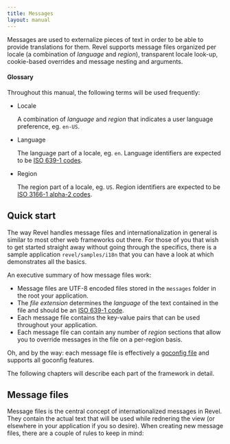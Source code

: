 ```yaml
---
title: Messages
layout: manual
---
```


Messages are used to externalize pieces of text in order to be able to provide translations for them. Revel
supports message files organized per locale (a combination of *language* and *region*), transparent locale 
look-up, cookie-based overrides and message nesting and arguments.

#### Glossary

Throughout this manual, the following terms will be used frequently:

* Locale

    A combination of *language* and *region* that indicates a user language preference, eg. `en-US`.

* Language

    The language part of a locale, eg. `en`. Language identifiers are expected to be [ISO 639-1 codes](http://en.wikipedia.org/wiki/List_of_ISO_639-1_codes).

* Region

    The region part of a locale, eg. `US`. Region identifiers are expected to be [ISO 3166-1 alpha-2 codes](http://en.wikipedia.org/wiki/ISO_3166-1_alpha-2).

## Quick start

The way Revel handles message files and internationalization in general is similar to most other web frameworks out there. For those of you that wish to get
started straight away without going through the specifics, there is a sample application `revel/samples/i18n` that you can have a look at which demonstrates 
all the basics.

An executive summary of how message files work:

* Message files are UTF-8 encoded files stored in the `messages` folder in the root your application.
* The *file extension* determines the *language* of the text contained in the file and should be an [ISO 639-1 code](http://en.wikipedia.org/wiki/List_of_ISO_639-1_codes).
* Each message file contains the key-value pairs that can be used throughout your application.
* Each message file can contain any number of *region* sections that allow you to override messages in the file on a per-region basis.

Oh, and by the way: each message file is effectively a [goconfig file](https://github.com/robfig/goconfig) and supports all goconfig features.

The following chapters will describe each part of the framework in detail.

## Message files

Message files is the central concept of internationalized messages in Revel. They contain the actual text that will be used while rednering the view (or 
elsewhere in your application if you so desire). When creating new message files, there are a couple of rules to keep in mind:

